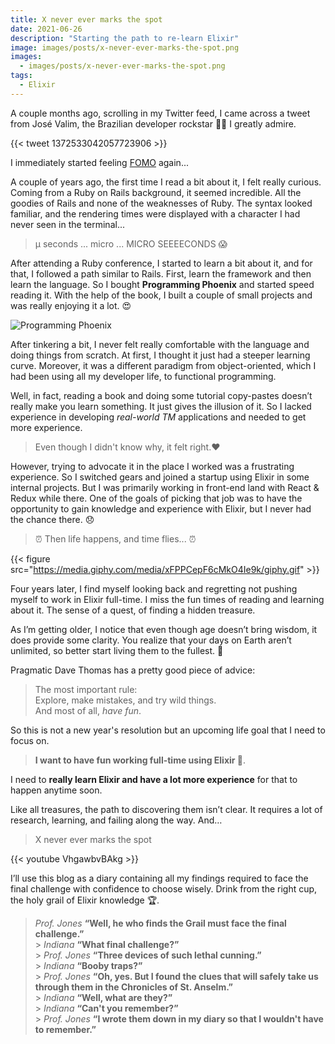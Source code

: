 ```yaml
---
title: X never ever marks the spot
date: 2021-06-26
description: "Starting the path to re-learn Elixir"
image: images/posts/x-never-ever-marks-the-spot.png
images:
  - images/posts/x-never-ever-marks-the-spot.png
tags:
  - Elixir
---
```


A couple months ago, scrolling in my Twitter feed, I came across a tweet from José Valim, the Brazilian developer rockstar 👨‍🎤 I greatly admire.

{{< tweet 1372533042057723906 >}}

I immediately started feeling [FOMO](https://en.wikipedia.org/wiki/Fear_of_missing_out) again...

A couple of years ago, the first time I read a bit about it, I felt really curious.
Coming from a Ruby on Rails background, it seemed incredible. All the goodies of Rails and none of the weaknesses of Ruby. The syntax looked familiar, and the rendering times were displayed with a character I had never seen in the terminal...

> &micro; seconds ... micro ... MICRO SEEEECONDS 😱

After attending a Ruby conference, I started to learn a bit about it, and for that, I followed a path similar to Rails. First, learn the framework and then learn the language. So I bought **Programming Phoenix** and started speed reading it. With the help of the book, I built a couple of small projects and was really enjoying it a lot. 😍

![Programming Phoenix](https://pragprog.com/titles/phoenix14/programming-phoenix-1-4/phoenix14_hu6d5b8b63a4954cb696e89b39f929331b_925363_500x0_resize_q75_box.jpg)

After tinkering a bit, I never felt really comfortable with the language and doing things from scratch. At first, I thought it just had a steeper learning curve. Moreover, it was a different paradigm from object-oriented, which I had been using all my developer life, to functional programming.

Well, in fact, reading a book and doing some tutorial copy-pastes doesn’t really make you learn something. It just gives the illusion of it. So I lacked experience in developing _real-world TM_ applications and needed to get more experience.

> Even though I didn't know why, it felt right.❤️

However, trying to advocate it in the place I worked was a frustrating experience. So I switched gears and joined a startup using Elixir in some internal projects. But I was primarily working in front-end land with React & Redux while there. One of the goals of picking that job was to have the opportunity to gain knowledge and experience with Elixir, but I never had the chance there. 😞

> ⏰ Then life happens, and time flies... ⏰

{{< figure src="https://media.giphy.com/media/xFPPCepF6cMkO4Ie9k/giphy.gif" >}}

Four years later, I find myself looking back and regretting not pushing myself to work in Elixir full-time. I miss the fun times of reading and learning about it. The sense of a quest, of finding a hidden treasure.

As I’m getting older, I notice that even though age doesn’t bring wisdom, it does provide some clarity. You realize that your days on Earth aren’t unlimited, so better start living them to the fullest. 💪

Pragmatic Dave Thomas has a pretty good piece of advice:

> The most important rule:<br/>
> Explore, make mistakes, and try wild things.<br/>
> And most of all, _have fun_.

So this is not a new year's resolution but an upcoming life goal that I need to focus on.

> **I want to have fun working full-time using Elixir 🥳**.

I need to **really learn Elixir and have a lot more experience** for that to happen anytime soon.

Like all treasures, the path to discovering them isn’t clear. It requires a lot of research, learning, and failing along the way. And…

> X never ever marks the spot

{{< youtube VhgawbvBAkg >}}

I’ll use this blog as a diary containing all my findings required to face the final challenge with confidence to choose wisely. Drink from the right cup, the holy grail of Elixir knowledge 🏆.

> _Prof. Jones_ **“Well, he who finds the Grail must face the final challenge.”**<br/> > _Indiana_ **“What final challenge?”**<br/> > _Prof. Jones_ **“Three devices of such lethal cunning.”**<br/> > _Indiana_ **“Booby traps?”**<br/> > _Prof. Jones_ **“Oh, yes. But I found the clues that will safely take us through them in the Chronicles of St. Anselm.”**<br/> > _Indiana_ **“Well, what are they?”**<br/> > _Indiana_ **“Can't you remember?”**<br/> > _Prof. Jones_ **“I wrote them down in my diary so that I wouldn't have to remember.”**
